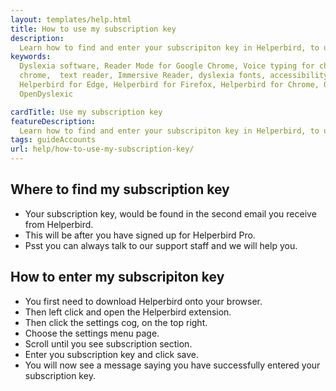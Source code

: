 ```yaml
---
layout: templates/help.html
title: How to use my subscription key
description:
  Learn how to find and enter your subscripiton key in Helperbird, to unlocked Helperbird Pro.
keywords:
  Dyslexia software, Reader Mode for Google Chrome, Voice typing for chrome, Text to speech for
  chrome,  text reader, Immersive Reader, dyslexia fonts, accessibility software, dyslexia software,
  Helperbird for Edge, Helperbird for Firefox, Helperbird for Chrome, Opendyslexic for Chrome,
  OpenDyslexic

cardTitle: Use my subscription key
featureDescription:
  Learn how to find and enter your subscripiton key in Helperbird, to unlocked Helperbird Pro.
tags: guideAccounts
url: help/how-to-use-my-subscription-key/
---
```



## Where to find my subscription key

- Your subscription key, would be found in the second email you receive from Helperbird.
- This will be after you have signed up for Helperbird Pro.
- Psst you can always talk to our support staff and we will help you.

## How to enter my subscripiton key

- You first need to download Helperbird onto your browser.
- Then left click and open the Helperbird extension.
- Then click the settings cog, on the top right.
- Choose the settings menu page.
- Scroll until you see subscription section.
- Enter you subscription key and click save.
- You will now see a message saying you have successfully entered your subscription key.

